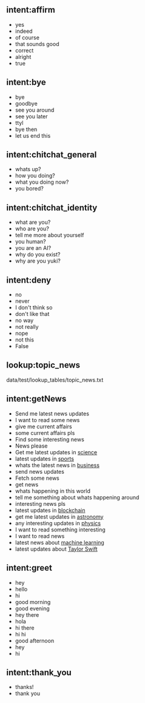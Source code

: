 ## intent:affirm
- yes
- indeed
- of course
- that sounds good
- correct
- alright
- true

## intent:bye
- bye
- goodbye
- see you around
- see you later
- ttyl
- bye then
- let us end this

## intent:chitchat_general
- whats up?
- how you doing?
- what you doing now?
- you bored?

## intent:chitchat_identity
- what are you?
- who are you?
- tell me more about yourself
- you human?
- you are an AI?
- why do you exist?
- why are you yuki?

## intent:deny
- no
- never
- I don't think so
- don't like that
- no way
- not really
- nope
- not this
- False

## lookup:topic_news
data/test/lookup_tables/topic_news.txt

## intent:getNews
- Send me latest news updates
- I want to read some news
- give me current affairs
- some current affairs pls
- Find some interesting news
- News please
- Get me latest updates in [science](topic_news)
- latest updates in [sports](topic_news)
- whats the latest news in [business](topic_news)
- send news updates
- Fetch some news
- get news
- whats happening in this world
- tell me something about whats happening around
- interesting news pls
- latest updates in [blockchain](topic_news)
- get me latest updates in [astronomy](topic_news)
- any interesting updates in [physics](topic_news)
- I want to read something interesting
- I want to read news
- latest news about [machine learning](topic_news)
- latest updates about [Taylor Swift](topic_news)

## intent:greet
- hey
- hello
- hi
- good morning
- good evening
- hey there
- hola
- hi there
- hi hi
- good afternoon
- hey
- hi

## intent:thank_you
- thanks!
- thank you